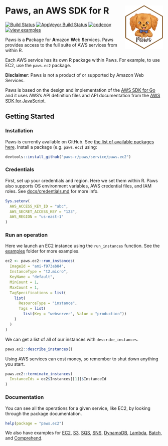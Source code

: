
# Paws, an AWS SDK for R <img src="docs/logo.png" align="right" height="138.5" />

[![Build
Status](https://travis-ci.com/paws-r/paws.svg?branch=master)](https://travis-ci.com/paws-r/paws)
[![AppVeyor Build
Status](https://ci.appveyor.com/api/projects/status/2ma1spb2f55129qc/branch/master?svg=true)](https://ci.appveyor.com/project/paws-r/paws/branch/master)
[![codecov](https://codecov.io/gh/paws-r/paws/branch/master/graph/badge.svg)](https://codecov.io/gh/paws-r/paws)
[![view examples](https://img.shields.io/badge/learn%20by-examples-0077b3.svg)](https://github.com/paws-r/paws/tree/master/examples)

Paws is a **P**ackage for **A**mazon **W**eb **S**ervices. Paws provides
access to the full suite of AWS services from within R.

Each AWS service has its own R package within Paws. For example, to use
EC2, use the `paws.ec2` package.

**Disclaimer**: Paws is not a product of or supported by Amazon Web
Services.

Paws is based on the design and implementation of the [AWS SDK for
Go](https://github.com/aws/aws-sdk-go) and it uses AWS’s API definition
files and API documentation from the [AWS SDK for
JavaScript](https://github.com/aws/aws-sdk-js).

## Getting Started

### Installation

Paws is currently available on GitHub. See [the list of available
packages here](service). Install a package (e.g. `paws.ec2`) using:

``` r
devtools::install_github("paws-r/paws/service/paws.ec2")
```

### Credentials

First, set up your credentials and region. Here we set them within R.
Paws also supports OS environment variables, AWS credential files, and
IAM roles. See [docs/credentials.md](docs/credentials.md) for more info.

``` r
Sys.setenv(
  AWS_ACCESS_KEY_ID = "abc",
  AWS_SECRET_ACCESS_KEY = "123",
  AWS_REGION = "us-east-1"
)
```

### Run an operation

Here we launch an EC2 instance using the `run_instances` function. See
the [examples](examples) folder for more examples.

``` r
ec2 <- paws.ec2::run_instances(
  ImageId = "ami-f973ab84",
  InstanceType = "t2.micro",
  KeyName = "default",
  MinCount = 1,
  MaxCount = 1,
  TagSpecifications = list(
    list(
      ResourceType = "instance",
      Tags = list(
        list(Key = "webserver", Value = "production"))
    )
  )
)
```

We can get a list of all of our instances with `describe_instances`.

``` r
paws.ec2::describe_instances()
```

Using AWS services can cost money, so remember to shut down anything you
start.

``` r
paws.ec2::terminate_instances(
  InstanceIds = ec2$Instances[[1]]$InstanceId
)
```

### Documentation

You can see all the operations for a given service, like EC2, by looking
through the package documentation.

``` r
help(package = "paws.ec2")
```

We also have examples for [EC2](examples/ec2.R), [S3](examples/s3.R),
[SQS](examples/sqs.R), [SNS](examples/sns.R),
[DynamoDB](examples/dynamodb.R), [Lambda](examples/lambda.R),
[Batch](examples/batch.R), and [Comprehend](examples/comprehend.R).
